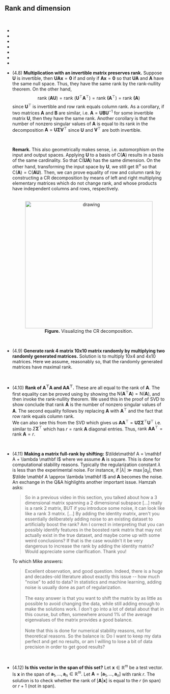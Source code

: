 ## Rank and dimension

<br>

* 

* 

* 

* 

* 

* 

* 

* (4.8) **Multiplication with an invertible matrix preserves rank.** Suppose $\mathbf U$ is invertible, then $\mathbf U \mathbf A \mathbf x = \mathbf 0$ if and only if $\mathbf A \mathbf x = \mathbf 0$ so that $\mathbf U \mathbf A$ and $\mathbf A$ have the same null space. Thus, they have the same rank by the rank-nullity theorem. On the other hand, 
  $$
  \text{rank }(\mathbf A \mathbf U) = \text{rank } (\mathbf U^\top \mathbf A^\top) = \text{rank }\mathbf (\mathbf A^\top) = \text{rank }\mathbf (\mathbf A)
  $$ 
  since $\mathbf U^\top$ is invertible and row rank equals column rank. As a corollary, if two matrices $\mathbf A$ and $\mathbf B$ are similar, i.e. $\mathbf A = \mathbf U \mathbf B \mathbf U^{-1}$ for some invertible matrix $\mathbf U$, then they have the same rank. Another corollary is that the number of nonzero singular values of $\mathbf A$ is equal to its rank in the decomposition $\mathbf A = \mathbf U \mathbf \Sigma \mathbf V^\top$ since $\mathbf U$ and $\mathbf V^\top$ are both invertible.

  <br>

  **Remark.** This also geometrically makes sense, i.e. automorphism on the input and output spaces. Applying $\mathbf U$ to a basis of $\mathsf C(\mathbf A)$ results in a basis of the same cardinality. So that $\mathsf C(\mathbf U \mathbf A)$ has the same dimension. On the other hand, transforming the input space by $\mathbf U,$ we still get $\mathbb R^n$ so that $\mathsf C(\mathbf A) = \mathsf C (\mathbf A \mathbf U).$ Then, we can prove equality of row and column rank by constructing a CR decomposition by means of left and right multiplying elementary matrices which do not change rank, and whose products have independent columns and rows, respectively. <br><br>

  <p align="center">
  <img src="img/CR_decomp.svg" alt="drawing" width="400"/> <br> 
  <b>Figure.</b> Visualizing the CR decomposition.
  </p>


<br>

* (4.9) **Generate rank 4 matrix 10x10 matrix randomly by multiplying two randomly generated matrices.** Solution is to multiply 10x4 and 4x10 matrices. Here we assume, reasonably so, that the randomly generated matrices have maximal rank. 

<br>

* (4.10) **Rank of $\mathbf A^\top \mathbf A$ and $\mathbf A \mathbf A^\top$.** These are all equal to the rank of $\mathbf A.$ 
The first equality can be proved using by showing the $\mathsf{N} (\mathbf A^\top \mathbf A) = \mathsf{N}( \mathbf A),$ and then invoke the rank-nullity theorem. We used this in the proof of SVD to show conclude that rank $\mathbf A$ is the number of nonzero singular values of $\mathbf A.$ The second equality follows by replacing $\mathbf A$ with $\mathbf A^\top$ and the fact that row rank equals column rank.  
We can also see this from the SVD which gives us $\mathbf A \mathbf A^\top = \mathbf U \mathbf \Sigma \mathbf \Sigma^\top \mathbf U^\top$ i.e. similar to $\Sigma \mathbf \Sigma^\top$ which has $r = \text{rank }\mathbf A$ diagonal entries. 
Thus, $\text{rank } \mathbf A \mathbf A^\top = \text{rank }\mathbf A = r.$ 

<br>

* (4.11) **Making a matrix full-rank by shifting:** $\tilde\mathbf A = \mathbf A + \lambda \mathbf I$ where we assume $\mathbf A$ is square. This is done for computational stability reasons. Typically the regularization constant $\lambda$ is less than the experimental noise. For instance, if $|\lambda| \gg \max |a_{ij}|,$ then $\tilde \mathbf A \approx \lambda \mathbf I$ and $\mathbf A$ becomes the noise. An exchange in the Q&A highlights another important issue. Hamzah asks:
  > So in a previous video in this section, you talked about how a 3 dimensional matrix spanning a 2 dimensional subspace [...] really is a rank 2 matrix, BUT if you introduce some noise, it can look like like a rank 3 matrix. [...] By adding the identity matrix, aren't you essentially deliberately adding noise to an existing dataset to artificially boost the rank? Am I correct in interpreting that you can possibly identify features in the boosted rank matrix that may not actually exist in the true dataset, and maybe come up with some weird conclusions? If that is the case wouldn't it be very dangerous to increase the rank by adding the identity matrix? Would appreciate some clarification. Thank you!

  To which Mike answers:

  > Excellent observation, and good question. Indeed, there is a huge and decades-old literature about exactly this issue -- how much "noise" to add to data? In statistics and machine learning, adding noise is usually done as part of regularization. <br><br>
  The easy answer is that you want to shift the matrix by as little as possible to avoid changing the data, while still adding enough to make the solutions work. I don't go into a lot of detail about that in this course, but often, somewhere around 1% of the average eigenvalues of the matrix provides a good balance. <br><br>
  Note that this is done for numerical stability reasons, not for theoretical reasons. So the balance is: Do I want to keep my data perfect and get no results, or am I willing to lose a bit of data precision in order to get good results?

<br>

* (4.12) **Is this vector in the span of this set?** Let $\mathbf x \in \mathbb R^m$ be a test vector. Is $\mathbf x$ in the span of $\mathbf a_1, \ldots, \mathbf a_n \in \mathbb R^m.$ Let $\mathbf A = [\mathbf a_1, \ldots, \mathbf a_n]$ with rank $r.$ The solution is to check whether the rank of $[\mathbf A | \mathbf x]$ is equal to the $r$ (in span) or $r+1$ (not in span). 